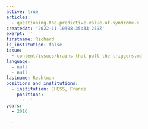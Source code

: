 ```yaml
---
active: true
articles:
  - questioning-the-predictive-value-of-syndrome-e
createdAt: '2022-11-10T08:35:33.259Z'
exerpt: ''
firstname: Richard
is_institution: false
issue:
  - content/issues/brains-that-pull-the-triggers.md
language:
  - null
  - null
lastname: Rechtman
positions_and_institutions:
  - institution: EHESS, France
    positions:
      - ''
years:
  - 2016

---
```

